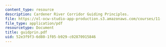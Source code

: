 ```yaml
---
content_type: resource
description: Cardener River Corridor Guiding Principles.
file: https://ol-ocw-studio-app-production.s3.amazonaws.com/courses/11-943-special-studies-in-urban-studies-and-planning-the-cardener-river-corridor-workshop-fall-2001/52e3f9f36d801f05b929c02870915846_guidprin.pdf
file_type: application/pdf
resourcetype: Document
title: guidprin.pdf
uid: 52e3f9f3-6d80-1f05-b929-c02870915846
---
```

